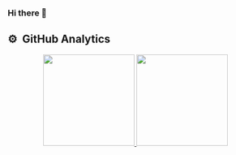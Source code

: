 ### Hi there 👋

## ⚙️ &nbsp;GitHub Analytics

<p align="center">
<a href="https://github.com/ncontin">
  <img height="180em" src="https://github-readme-stats-eight-theta.vercel.app/api?username=ncontin&show_icons=true&theme=algolia&include_all_commits=true&count_private=true"/>
  <img height="180em" src="https://github-readme-stats-eight-theta.vercel.app/api/top-langs/?username=ncontin&layout=compact&langs_count=8&theme=algolia"/>
</a>
</p>

<!--
**ncontin/ncontin** is a ✨ _special_ ✨ repository because its `README.md` (this file) appears on your GitHub profile.

Here are some ideas to get you started:

- 🔭 I’m currently working on ...
- 🌱 I’m currently learning ...
- 👯 I’m looking to collaborate on ...
- 🤔 I’m looking for help with ...
- 💬 Ask me about ...
- 📫 How to reach me: ...
- 😄 Pronouns: ...
- ⚡ Fun fact: ...
-->
